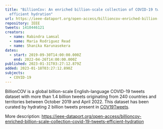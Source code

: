 ```yaml
---
title: "BillionCov: An enriched billion-scale collection of COVID-19 tweets for
  efficient hydration"
url: https://ieee-dataport.org/open-access/billioncov-enriched-billion-scale-collection-covid-19-tweets-efficient-hydration
repository: IEEE
tweets: 1410446121
creators:
  - name: Rabindra Lamsal
  - name: Maria Rodriguez Read
  - name: Shanika Karunasekera
dates:
  - start: 2019-09-30T14:00:00.000Z
    end: 2022-04-26T14:00:00.000Z
published: 2023-01-31T03:27:12.879Z
added: 2023-01-18T03:27:12.890Z
subjects:
  - COVID-19
---
```

BillionCOV is a global billion-scale English-language COVID-19 tweets dataset with more than 1.4 billion tweets originating from 240 countries and territories between October 2019 and April 2022. This dataset has been curated by hydrating 2 billion tweets present in [COV19Tweets](https://ieee-dataport.org/open-access/coronavirus-covid-19-tweets-dataset).

More description: https://ieee-dataport.org/open-access/billioncov-enriched-billion-scale-collection-covid-19-tweets-efficient-hydration

